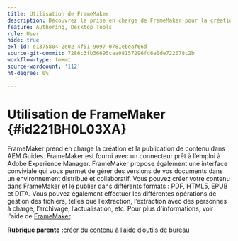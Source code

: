 ```yaml
---
title: Utilisation de FrameMaker
description: Découvrez la prise en charge de FrameMaker pour la création et la publication de contenu dans AEM Guides.
feature: Authoring, Desktop Tools
role: User
hide: true
exl-id: e1375804-2e02-4f51-9097-0781ebeaf66d
source-git-commit: 7286c3fb36695caa08157296fd6e0de722078c2b
workflow-type: tm+mt
source-wordcount: '112'
ht-degree: 0%

---
```


# Utilisation de FrameMaker {#id221BH0L03XA}

FrameMaker prend en charge la création et la publication de contenu dans AEM Guides. FrameMaker est fourni avec un connecteur prêt à l’emploi à Adobe Experience Manager. FrameMaker propose également une interface conviviale qui vous permet de gérer des versions de vos documents dans un environnement distribué et collaboratif. Vous pouvez créer votre contenu dans FrameMaker et le publier dans différents formats : PDF, HTML5, EPUB et DITA. Vous pouvez également effectuer les différentes opérations de gestion des fichiers, telles que l’extraction, l’extraction avec des personnes à charge, l’archivage, l’actualisation, etc. Pour plus d&#39;informations, voir l&#39;aide de [FrameMaker](https://help.adobe.com/en_US/framemaker/using/index.html).

**Rubrique parente :**&#x200B;[ créer du contenu à l’aide d’outils de bureau](author-desktop-tools.md)
